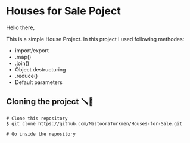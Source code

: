 # Houses for Sale Poject


Hello there,

This is a simple House Project. In this project I used following methodes:
- import/export
- .map()
- .join()
- Object destructuring
- .reduce()
- Default parameters


## Cloning the project 🪛🔨

```
# Clone this repository
$ git clone https://github.com/MastooraTurkmen/Houses-for-Sale.git

# Go inside the repository
```